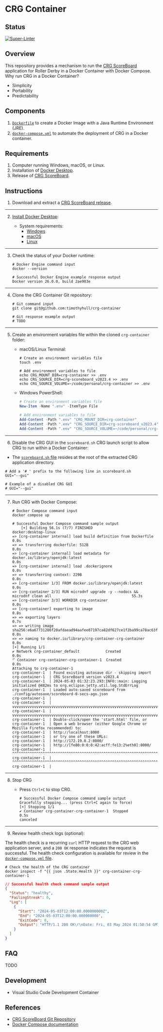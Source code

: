# CRG Container

## Status

[![Super-Linter](https://github.com/timothyhull/crg-container/actions/workflows/lint-files.yml/badge.svg)](https://github.com/marketplace/actions/super-linter)

## Overview

This repository provides a mechanism to run the [CRG ScoreBoard](https://github.com/rollerderby/scoreboard "CRG ScoreBoard Git Repository") application for Roller Derby in a Docker Container with Docker Compose.  Why run CRG in a Docker Container?

- Simplicity
- Portability
- Predictability

## Components

1. [`Dockerfile`](https://github.com/timothyhull/crg-container/blob/timothyhull/Update-%60READMEmd%60/Dockerfile "Dockerfile") to create a Docker Image with a Java Runtime Environment (JRE).
2. [`docker-compose.yml`](https://github.com/timothyhull/crg-container/blob/timothyhull/Update-%60READMEmd%60/docker-compose.yml "CRG Container Service Definition File") to automate the deployment of CRG in a Docker container.

## Requirements

1. Computer running Windows, macOS, or Linux.
2. Installation of [Docker Desktop](https://www.docker.com/products/docker-desktop "Download Docker Desktop").
3. Release of [CRG ScoreBoard](https://github.com/rollerderby/scoreboard/releases "CRG ScoreBoard Releases").

## Instructions

1. Download and extract a [CRG ScoreBoard release](https://github.com/rollerderby/scoreboard/releases "CRG ScoreBoard Releases").

---

2. [Install Docker Desktop](https://docs.docker.com/desktop "Docker Desktop Installation"):

    - System requirements:
        - [Windows](https://docs.docker.com/desktop/install/windows-install "Docker Desktop for Windows System Requirements")
        - [macOS](https://docs.docker.com/desktop/install/mac-install "Docker Desktop for macOS System Requirements")
        - [Linux](https://docs.docker.com/desktop/install/linux-install "Docker Desktop for Linux System Requirements")

---

3. Check the status of your Docker runtime:

    ```shell
    # Docker Engine command input
    docker --version
    ```

    ```shell
    # Successful Docker Engine example response output
    Docker version 26.0.0, build 2ae903e
    ```

---

4. Clone the CRG Container Git repository:

    ```shell
    # Git command input
    git clone git@github.com:timothyhull/crg-container
    ```

    ```shell
    # Git response example output
    # TODO
    ```

---

5. Create an environment variables file within the cloned `crg-container` folder:

    - macOS/Linux Terminal:

        ```shell
        # Create an environment variables file
        touch .env
        ```

        ```shell
        # Add environment variables to file
        echo CRG_MOUNT_DIR=crg-container >> .env
        echo CRG_SOURCE_DIR=crg-scoreboard_v2023.4 >> .env
        echo CRG_SOURCE_VOLUME=~/code/personal/crg-container >> .env
        ```

    - Windows PowerShell:

        ```powershell
        # Create an environment variables file
        New-Item -Name ".env" -ItemType File
        ```

        ```powershell
        # Add environment variables to file
        Add-Content -Path ".env" "CRG_MOUNT_DIR=crg-container"
        Add-Content -Path ".env" "CRG_SOURCE_DIR=crg-scoreboard_v2023.4"
        Add-Content -Path ".env" "CRG_SOURCE_VOLUME=~/code/personal/crg-container"
        ```

---

6. Disable the CRG GUI in the `scoreboard.sh` CRG launch script to allow CRG to run within a Docker Container:

- The [`scoreboard.sh` file](https://github.com/rollerderby/scoreboard/blob/dev/scoreboard.sh#L5 "scoreboard.sh Source File") resides at the root of the extracted CRG application directory.

```shell
# Add a '# ' prefix to the following line in scoreboard.sh
GUI="--gui"
```

```shell
# Example of a disabled CRG GUI
# GUI="--gui"
```

---

7. Run CRG with Docker Compose:

    ```shell
    # Docker Compose command input
    docker compose up
    ```

    ```shell
    # Successful Docker Compose command sample output
        [+] Building 56.1s (7/7) FINISHED                                                                       docker:desktop-linux
    => [crg-container internal] load build definition from Dockerfile                                                      0.0s
    => => transferring dockerfile: 512B                                                                                    0.0s
    => [crg-container internal] load metadata for docker.io/library/openjdk:latest                                         0.0s
    => [crg-container internal] load .dockerignore                                                                         0.0s
    => => transferring context: 229B                                                                                       0.0s
    => [crg-container 1/3] FROM docker.io/library/openjdk:latest                                                           0.0s
    => [crg-container 2/3] RUN microdnf upgrade -y --nodocs &&     microdnf clean all                                     55.3s
    => [crg-container 3/3] WORKDIR crg-container                                                                           0.0s 
    => [crg-container] exporting to image                                                                                  0.8s 
    => => exporting layers                                                                                                 0.7s 
    => => writing image sha256:e6a67731286f20afdaead94aafee07197ca82df627ce1f2ba99ca78ac63f319a                            0.0s 
    => => naming to docker.io/library/crg-container-crg-container                                                          0.0s 
    [+] Running 1/1                                                                                                              
    ✔ Network crg-container_default            Created                                                                     0.0s 
    ⠋ Container crg-container-crg-container-1  Created                                                                     0.0s 
    Attaching to crg-container-1
    crg-container-1  | Found existing autosave dir - skipping import
    crg-container-1  | CRG ScoreBoard version v2023.4
    crg-container-1  | 2024-05-03 01:32:23.293:INFO::main: Logging initialized @482ms to org.eclipse.jetty.util.log.StdErrLog
    crg-container-1  | Loaded auto-saved scoreboard from ./config/autosave/scoreboard-0-secs-ago.json
    crg-container-1  | 
    crg-container-1  | vvvvvvvvvvvvvvvvvvvvvvvvvvvvvvvvvvvvvvvvvvvvvvvvvvvvvvvvvvvvvvvvvvvvvv
    crg-container-1  | vvvvvvvvvvvvvvvvvvvvvvvvvvvvvvvvvvvvvvvvvvvvvvvvvvvvvvvvvvvvvvvvvvvvvv
    crg-container-1  | Double-click/open the 'start.html' file, or
    crg-container-1  | Open a web browser (either Google Chrome or Mozilla Firefox recommended) to:
    crg-container-1  | http://localhost:8000
    crg-container-1  | or try one of these URLs:
    crg-container-1  | http://172.19.0.2:8000/
    crg-container-1  | http://[fe80:0:0:0:42:acff:fe13:2%eth0]:8000/
    crg-container-1  | ^^^^^^^^^^^^^^^^^^^^^^^^^^^^^^^^^^^^^^^^^^^^^^^^^^^^^^^^^^^^^^^^^^^^^^
    crg-container-1  | ^^^^^^^^^^^^^^^^^^^^^^^^^^^^^^^^^^^^^^^^^^^^^^^^^^^^^^^^^^^^^^^^^^^^^^
    crg-container-1  | 
    ```

---

8. Stop CRG

    - Press `Ctrl+C` to stop CRG.

        ```shell
        # Successful Docker Compose command sample output
        Gracefully stopping... (press Ctrl+C again to force)
        [+] Stopping 1/1
        ✔ Container crg-container-crg-container-1  Stopped                                                                     0.5s 
        canceled
        ```
---

9. Review health check logs (optional):

The health check is a recurring `curl` HTTP request to the CRG web application server, and a `200 OK` response indicates the request is successful.  The health check configuration is available for review in the [`docker-compose.yml` file](https://github.com/timothyhull/crg-container/blob/timothyhull/Update-%60READMEmd%60/docker-compose.yml#L39-L44 "Docker Compose Health Check").

```shell
# Check the health of the CRG container
docker inspect -f "{{ json .State.Health }}" crg-container-crg-container-1
```

```json
// Successful health check command sample output
{
  "Status": "healthy",
  "FailingStreak": 0,
  "Log": [
    {
      "Start": "2024-05-03T12:00:00.000000000Z",
      "End": "2024-05-03T12:00:00.000000000",
      "ExitCode": 0,
      "Output": "HTTP/1.1 200 OK\r\nDate: Fri, 03 May 2024 01:50:54 GMT\r\nSet-Cookie: CRG_SCOREBOARD=node0v5ap3t21va5cq5zx2cqaekfe36.node0; Path=/; Expires=Sat, 18-May-2024 12:00:00 GMT; Max-Age=1296000; HttpOnly; SameSite=Lax\r\nExpires: Thu, 01 Jan 1970 00:00:00 GMT\r\nLast-Modified: Tue, 03 Oct 2023 00:56:04 GMT\r\nContent-Type: text/html;charset=utf-8\r\nAccept-Ranges: bytes\r\n"
    }
  ]
}
```

## FAQ

TODO

## Development

- Visual Studio Code Development Container

## References

- [CRG ScoreBoard Git Repository](https://github.com/rollerderby/scoreboard "CRG ScoreBoard Git Repository")
- [Docker Compose documentation](https://docs.docker.com/compose "Docker Compose Documentation")
